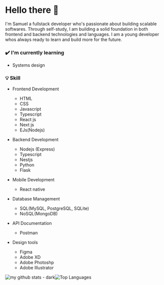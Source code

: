 
# Hello there 👋 
I'm Samuel a fullstack developer who's passionate about building scalable softwares. Through self-study, I am building a solid foundation in both frontend and backend technologies and languages. I am a young developer whos always ready to learn and build more for the future.


### ✔️ I'm currently learning
- Systems design

### 💡 Skill
- Frontend Development 
  - HTML
  - CSS
  - Javascript
  - Typescript
  - React js
  - Next js
  - EJs(Nodejs) 

- Backend Development 
  - Nodejs (Express)
  - Typescript
  - Nestjs
  - Python
  - Flask
  
  
- Mobile Development
  - React native
  
- Database Management
  - SQL(MySQL, PostgreSQL, SQLite)
  - NoSQL(MongoDB)
  
- API Documentation
  - Postman
  
- Design tools
  - Figma 
  - Adobe XD
  - Adobe Photoshp
  - Adobe Illustrator

![my github stats - dark](https://github-readme-stats.vercel.app/api?username=fluxstride&show_icons=true&count_private=true)![Top Languages](https://github-readme-stats.vercel.app/api/top-langs/?username=fluxstride&layout=compact&count_private=true)
